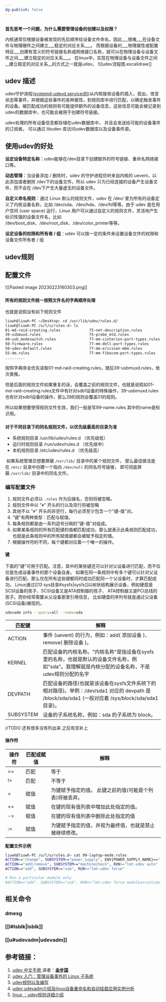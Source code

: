 ```yaml
---
dg-publish: false
---
```

```toc
```

**首先思考一个问题，为什么需要管理设备的创建以及权限？**

内核通常仅根据设备被发现的先后顺序给设备文件命名，因此___很难___在设备文件与物理硬件之间建立___稳定的对应关系___。
而根据设备的___物理属性或配置特征___创建有意义的符号链接名称或网络接口名称，就可以在物理设备与设备文件之间___建立稳定的对应关系___。
在linux中，实现在物理设备与设备文件之间__建立稳定的对应关系__的方式之一就是udev。
![[udev流程图.excalidraw]]

## udev 描述

udev守护进程([systemd-udevd.service(8)](http://www.jinbuguo.com/systemd/systemd-udevd.service.html#))从内核接收设备的插入，拔出，改变状态等事件，并根据这些事件的各种属性，到规则库中进行匹配，以确定触发事件的设备。被匹配成功的规则有可能提供额外的设备信息，这些信息可能会被记录到udev的数据库中，也可能会被用于创建符号链接。

udev处理的所有设备信息都存储在udev数据库中， 并且会发送给可能的设备事件的订阅者。 可以通过 libudev 库访问udev数据库以及设备事件源。

## **使用udev的好处**

**设定设备特定名称**：udev能够在/dev目录下创建额外的符号链接、重命名网络接口等。

**动态管理**：当设备添加 / 删除时，udev 的守护进程侦听来自内核的 uevent，以此添加或者删除 /dev下的设备文件，所以 udev 只为已经连接的设备产生设备文件，而不会在 /dev下产生大量虚无的设备文件。

**自定义命名规则**：通过 Linux 默认的规则文件，udev 在 /dev/ 里为所有的设备定义了内核设备名称，比如 /dev/sda、/dev/hda、/dev/fd等等。由于 udev 是在用户空间 (user space) 运行，Linux 用户可以通过自定义的规则文件，灵活地产生标识性强的设备文件名，比如 /dev/boot_disk、/dev/root_disk、/dev/color_printer等等。

**设定设备的权限和所有者 / 组**：udev 可以按一定的条件来设置设备文件的权限和设备文件所有者 / 组

## udev规则

## 配置文件

![[Pasted image 20230223160303.png]]

### `所有的规则文件统一按照文件名的字典顺序处理`

也就是说假设有如下规则文件

```bash
liuwh@liuwh-PC ~/Desktop> cd /usr/lib/udev/rules.d/
liuwh@liuwh-PC /u/l/u/rules.d> ls
01-md-raid-creating.rules             75-net-description.rules
39-usbmuxd.rules                      75-probe_mtd.rules
40-usb_modeswitch.rules               77-mm-cinterion-port-types.rules
50-firmware.rules                     77-mm-dell-port-types.rules
50-udev-default.rules                 77-mm-ericsson-mbm.rules
55-dm.rules                           77-mm-fibocom-port-types.rules
.........
```

按照字典序会优先读取01-md-raid-creating.rules，随后39-usbmuxd.rules，依次类推。

但是后面的规则文件如果重复的话，会覆盖之前的规则文件，也就是说假如01-md-raid-creating.rules文件中有针对sdb1设备的特殊操作，39-usbmuxd.rules也有针对sdb1设备的操作，那么39的规则会覆盖01的规则。

所以如果想要使得规则文件生效，我们一般是写99-name.rules  其中的name是标识用。

### `对于不同目录下的同名规则文件，以优先级最高的目录为准`

- 系统规则目录  /usr/lib/udev/rules.d 	（优先级低）
- 运行时规则目录 /run/udev/rules.d	 	  （优先级中）
- 本机规则目录 /etc/udev/rules.d			 （优先级高）

 如果系统管理员想要屏蔽 `/usr/lib/` 目录中的某个规则文件， 那么最佳做法是在 `/etc/` 目录中创建一个指向 `/dev/null` 的同名符号链接， 即可彻底屏蔽 `/usr/lib/` 目录中的同名文件。

### 编写配置文件

1. 规则文件必须以 `.rules` 作为后缀名，否则将被忽略。
2. 规则文件中以 "`#`" 开头的行以及空行将被忽略
3. 其他不以 "`#`" 开头的非空行，每行必须至少包含一个"键-值"对。
4. "键"有两种类型：匹配与赋值。
5. 每条规则都是由一系列逗号分隔的"键-值"对组成。
6. 如果某条规则的所有匹配键的值都匹配成功，那么就表示此条规则匹配成功， 也就是此条规则中的所有赋值键都会被赋予指定的值。
7. 根据操作符的不同，每个键都对应着一个唯一的操作。

#### 键

下面的"键"可用于匹配。注意，其中的某些键还可以针对父设备进行匹配，而不仅仅是生成设备事件的那个设备自身。 如果在同一条规则中有多个键可以针对父设备进行匹配，那么仅在所有这些键都同时成功匹配同一个父设备时，才算匹配成功。 Linux通过[[13 sys目录#sysfs|sysfs]]以树状结构展示设备，例如硬盘是SCSI设备的孩子、SCSI设备又是ATA控制器的孩子、 ATA控制器又是PCI总线的孩子。而你经常需要从父设备那里引用信息， 比如硬盘的序列号就是通过父设备(SCSI设备)展现的。

```bash
udevadm info --query=all --name=sda
```

| 匹配键       | 解释                                                                                                         |
| --------- | ---------------------------------------------------------------------------------------------------------- |
| ACTION    | 事件 (uevent) 的行为，例如：add( 添加设备 )、remove( 删除设备 )。                                                             |
| KERNEL    | 匹配设备的内核名称。"内核名称"是指设备在sysfs里的名称，也就是默认的设备文件名称，例如"sda"。我理解就是内核分配的设备名称，不是udev规则分配的名字                           |
| DEVPATH   | 匹配设备的路径(也就是该设备在sysfs文件系统下的相对路径)。举例：/dev/sda1 对应的 devpath 是 /block/sda/sda1 (一般对应着 /sys/block/sda/sda1 目录)。 |
| SUBSYSTEM | 设备的子系统名称，例如：sda 的子系统为 block。                                                                               |

//TODO 还有很多没有列出来 之后有空补上

#### 操作符

| 操作符 | 匹配或赋值 | 解释                            |
| --- | ----- | ----------------------------- |
| ==  | 匹配    | 等于                            |
| !=  | 匹配    | 不等于                           |
| =   | 赋值    | 为键赋予指定的值。 此键之前的值(可能是个列表)将被丢弃。 |
| +=  | 赋值    | 在键的现有值列表中增加此处指定的值。            |
| -=  | 赋值    | 在键的现有值列表中删除此处指定的值             |
| :=  | 赋值    | 为键赋予指定的值，并视为最终值，也就是禁止被继续修改。   |

**配置文件示例**

```bash
liuwh@liuwh-PC /u/l/u/rules.d> cat 99-laptop-mode.rules 
ACTION=="change", SUBSYSTEM=="power_supply", ENV{POWER_SUPPLY_NAME}=="|AC|ACAD", RUN+="lmt-udev auto"
ACTION=="add|remove", SUBSYSTEM=="machinecheck", RUN+="lmt-udev auto"
ACTION=="add", SUBSYSTEM=="usb", RUN+="lmt-udev force"

# Run a particular module only
#ACTION=="add", SUBSYSTEM=="usb", RUN+="lmt-udev force modules=runtime-pm devices=%k"

```

## 相关命令

### dmesg

### [[l#lsblk|lsblk]]

### [[u#udevadm|udevadm]]

## 参考链接：

1. [udev 中文手册 ](http://www.jinbuguo.com/systemd/udev.html)译者：**[金步国](http://www.jinbuguo.com/)**
2. [udev 入门：管理设备事件的 Linux 子系统](https://zhuanlan.zhihu.com/p/51984452)
3. [udev规则以及编写](https://www.cnblogs.com/fah936861121/p/6496608.html)
4. [udev udevadm介绍及linux设备重命名和自动挂载应用实例分析](https://blog.csdn.net/li_wen01/article/details/89435306)
5. [linux ：udev规则详细介绍](https://blog.csdn.net/rong11417/article/details/102881398#t0)
